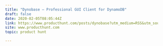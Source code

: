 ```yaml
---
title: "Dynobase — Professional GUI Client for DynamoDB"
draft: false
date: 2020-02-05T08:05:44Z
link: https://www.producthunt.com/posts/dynobase?utm_medium=RSS&utm_source=hune
site: www.producthunt.com
topic: product hunt  

---
```

